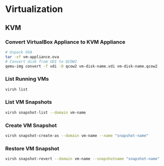 # Virtualization

## KVM

### Convert VirtualBox Appliance to KVM Appliance

~~~ bash
# Unpack OVA
tar -xf vm-appliance.ova
# Convert disk from VDI to QCOW2
qemu-img convert -f vdi -O qcow2 vm-disk-name.vdi vm-disk-name.qcow2
~~~

### List Running VMs

~~~ bash
virsh list
~~~

### List VM Snapshots

~~~ bash
virsh snapshot-list --domain vm-name
~~~

### Create VM Snapshot

~~~ bash
virsh snapshot-create-as --domain vm-name --name "snapshot-name"
~~~

### Restore VM Snapshot

~~~ bash
virsh snapshot-revert --domain vm-name --snapshotname "snapshot-name"
~~~
